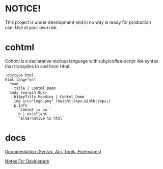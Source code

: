 # NOTICE!
This project is under development and in no way is ready for production use. Use at your own risk.

# cohtml
Cohtml is a declarative markup language with ruby/coffee-script like syntax that transpiles to and from Html.

```
!doctype html
html lang="en"
  head
    title | Cohtml Demo
  body (margin:0px)
    h1$myTitle.heading | Cohtml Demo
    img src="logo.png" (height:24px;width:24px;)
    p.info
      `Cohtml is an `
      b | excellent
      `alternative to html`
```

# docs

[Documentation (Syntax, Api, Tools, Extensions)](docs/public)

[Notes For Developers](docs/dev-notes)
